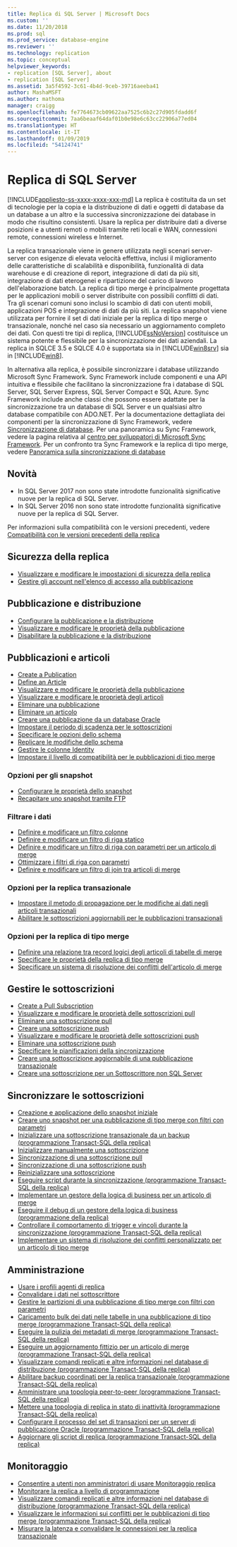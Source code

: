 ```yaml
---
title: Replica di SQL Server | Microsoft Docs
ms.custom: ''
ms.date: 11/20/2018
ms.prod: sql
ms.prod_service: database-engine
ms.reviewer: ''
ms.technology: replication
ms.topic: conceptual
helpviewer_keywords:
- replication [SQL Server], about
- replication [SQL Server]
ms.assetid: 3a5f4592-3c61-4b4d-9ceb-39716aeeba41
author: MashaMSFT
ms.author: mathoma
manager: craigg
ms.openlocfilehash: fe7764673cb09622aa7525c6b2c27d905fdadd6f
ms.sourcegitcommit: 7aa6beaaf64daf01b0e98e6c63cc22906a77ed04
ms.translationtype: HT
ms.contentlocale: it-IT
ms.lasthandoff: 01/09/2019
ms.locfileid: "54124741"
---
```

# <a name="sql-server-replication"></a>Replica di SQL Server
[!INCLUDE[appliesto-ss-xxxx-xxxx-xxx-md](../../includes/appliesto-ss-xxxx-xxxx-xxx-md.md)]
  La replica è costituita da un set di tecnologie per la copia e la distribuzione di dati e oggetti di database da un database a un altro e la successiva sincronizzazione dei database in modo che risultino consistenti. Usare la replica per distribuire dati a diverse posizioni e a utenti remoti o mobili tramite reti locali e WAN, connessioni remote, connessioni wireless e Internet.  
  
 La replica transazionale viene in genere utilizzata negli scenari server-server con esigenze di elevata velocità effettiva, inclusi il miglioramento delle caratteristiche di scalabilità e disponibilità, funzionalità di data warehouse e di creazione di report, integrazione di dati da più siti, integrazione di dati eterogenei e ripartizione del carico di lavoro dell'elaborazione batch. La replica di tipo merge è principalmente progettata per le applicazioni mobili o server distribuite con possibili conflitti di dati. Tra gli scenari comuni sono inclusi lo scambio di dati con utenti mobili, applicazioni POS e integrazione di dati da più siti. La replica snapshot viene utilizzata per fornire il set di dati iniziale per la replica di tipo merge o transazionale, nonché nel caso sia necessario un aggiornamento completo dei dati. Con questi tre tipi di replica, [!INCLUDE[ssNoVersion](../../includes/ssnoversion-md.md)] costituisce un sistema potente e flessibile per la sincronizzazione dei dati aziendali. La replica in SQLCE 3.5 e SQLCE 4.0 è supportata sia in [!INCLUDE[win8srv](../../includes/win8srv-md.md)] sia in [!INCLUDE[win8](../../includes/win8-md.md)].  

 In alternativa alla replica, è possibile sincronizzare i database utilizzando Microsoft Sync Framework. Sync Framework include componenti e una API intuitiva e flessibile che facilitano la sincronizzazione fra i database di SQL Server, SQL Server Express, SQL Server Compact e SQL Azure. Sync Framework include anche classi che possono essere adattate per la sincronizzazione tra un database di SQL Server e un qualsiasi altro database compatibile con ADO.NET. Per la documentazione dettagliata dei componenti per la sincronizzazione di Sync Framework, vedere [Sincronizzazione di database](https://go.microsoft.com/fwlink/?LinkId=209079). Per una panoramica su Sync Framework, vedere la pagina relativa al [centro per sviluppatori di Microsoft Sync Framework](https://go.microsoft.com/fwlink/?LinkId=209078). Per un confronto tra Sync Framework e la replica di tipo merge, vedere [Panoramica sulla sincronizzazione di database](https://msdn.microsoft.com/library/bb902818\(SQL.110\).aspx)  
  

## <a name="whats-new"></a>Novità 
- In SQL Server 2017 non sono state introdotte funzionalità significative nuove per la replica di SQL Server. 
- In SQL Server 2016 non sono state introdotte funzionalità significative nuove per la replica di SQL Server. 

Per informazioni sulla compatibilità con le versioni precedenti, vedere [Compatibilità con le versioni precedenti della replica](replication-backward-compatibility.md) 


 ## <a name="replication-security"></a>Sicurezza della replica
  
-   [Visualizzare e modificare le impostazioni di sicurezza della replica](security/view-and-modify-replication-security-settings.md)  
-   [Gestire gli account nell'elenco di accesso alla pubblicazione](security/manage-logins-in-the-publication-access-list.md)  
  
## <a name="publishing-and-distribution"></a>Pubblicazione e distribuzione  
  
-   [Configurare la pubblicazione e la distribuzione](configure-publishing-and-distribution.md)   
-   [Visualizzare e modificare le proprietà della pubblicazione](publish/view-and-modify-publication-properties.md)   
-   [Disabilitare la pubblicazione e la distribuzione](disable-publishing-and-distribution.md)  
  
## <a name="publications-and-articles"></a>Pubblicazioni e articoli 
  
-   [Create a Publication](publish/create-a-publication.md)    
-   [Define an Article](publish/define-an-article.md)   
-   [Visualizzare e modificare le proprietà della pubblicazione](publish/view-and-modify-publication-properties.md)   
-   [Visualizzare e modificare le proprietà degli articoli](publish/view-and-modify-article-properties.md)    
-   [Eliminare una pubblicazione](publish/delete-a-publication.md)   
-   [Eliminare un articolo](publish/delete-an-article.md)    
-   [Creare una pubblicazione da un database Oracle](publish/create-a-publication-from-an-oracle-database.md)   
-   [Impostare il periodo di scadenza per le sottoscrizioni](publish/set-the-expiration-period-for-subscriptions.md)  
-   [Specificare le opzioni dello schema](publish/specify-schema-options.md)  
-   [Replicare le modifiche dello schema](publish/replicate-schema-changes.md)    
-   [Gestire le colonne Identity](publish/manage-identity-columns.md)   
-   [Impostare il livello di compatibilità per le pubblicazioni di tipo merge](publish/set-the-compatibility-level-for-merge-publications.md)  
  
### <a name="snapshot-options"></a>Opzioni per gli snapshot  
  
-   [Configurare le proprietà dello snapshot](publish/configure-snapshot-properties-replication-transact-sql-programming.md)    
-   [Recapitare uno snapshot tramite FTP](publish/deliver-a-snapshot-through-ftp.md) 
  
### <a name="filter-data"></a>Filtrare i dati  
  
-   [Definire e modificare un filtro colonne](publish/define-and-modify-a-column-filter.md)    
-   [Definire e modificare un filtro di riga statico](publish/define-and-modify-a-static-row-filter.md)    
-   [Definire e modificare un filtro di riga con parametri per un articolo di merge](publish/define-and-modify-a-parameterized-row-filter-for-a-merge-article.md)    
-   [Ottimizzare i filtri di riga con parametri](publish/optimize-parameterized-row-filters.md)    
-   [Definire e modificare un filtro di join tra articoli di merge](publish/define-and-modify-a-join-filter-between-merge-articles.md)  
  
### <a name="transactional-replication-options"></a>Opzioni per la replica transazionale  
  
-   [Impostare il metodo di propagazione per le modifiche ai dati negli articoli transazionali](publish/set-the-propagation-method-for-data-changes-to-transactional-articles.md)    
-   [Abilitare le sottoscrizioni aggiornabili per le pubblicazioni transazionali](publish/enable-updating-subscriptions-for-transactional-publications.md)  
  
### <a name="merge-replication-options"></a>Opzioni per la replica di tipo merge  
  
-   [Definire una relazione tra record logici degli articoli di tabelle di merge](publish/define-a-logical-record-relationship-between-merge-table-articles.md)    
-   [Specificare le proprietà della replica di tipo merge](merge/specify-merge-replication-properties.md)    
-   [Specificare un sistema di risoluzione dei conflitti dell'articolo di merge](publish/specify-a-merge-article-resolver.md)    

  
## <a name="manage-subscriptions"></a>Gestire le sottoscrizioni  
  
-   [Create a Pull Subscription](create-a-pull-subscription.md)    
-   [Visualizzare e modificare le proprietà delle sottoscrizioni pull](view-and-modify-pull-subscription-properties.md)    
-   [Eliminare una sottoscrizione pull](delete-a-pull-subscription.md)    
-   [Creare una sottoscrizione push](create-a-push-subscription.md)   
-   [Visualizzare e modificare le proprietà delle sottoscrizioni push](view-and-modify-push-subscription-properties.md)   
-   [Eliminare una sottoscrizione push](delete-a-push-subscription.md)   
-   [Specificare le pianificazioni della sincronizzazione](specify-synchronization-schedules.md)    
-   [Creare una sottoscrizione aggiornabile di una pubblicazione transazionale](publish/create-an-updatable-subscription-to-a-transactional-publication.md)  
-   [Creare una sottoscrizione per un Sottoscrittore non SQL Server](create-a-subscription-for-a-non-sql-server-subscriber.md)  
  
## <a name="synchronize-subscriptions"></a>Sincronizzare le sottoscrizioni  
  
-   [Creazione e applicazione dello snapshot iniziale](create-and-apply-the-initial-snapshot.md)   
-   [Creare uno snapshot per una pubblicazione di tipo merge con filtri con parametri](create-a-snapshot-for-a-merge-publication-with-parameterized-filters.md)    
-   [Inizializzare una sottoscrizione transazionale da un backup &#40;programmazione Transact-SQL della replica&#41;](initialize-a-transactional-subscription-from-a-backup.md)    
-   [Inizializzare manualmente una sottoscrizione](initialize-a-subscription-manually.md)    
-   [Sincronizzazione di una sottoscrizione pull](synchronize-a-pull-subscription.md)    
-   [Sincronizzazione di una sottoscrizione push](synchronize-a-push-subscription.md)   
-   [Reinizializzare una sottoscrizione](reinitialize-a-subscription.md)    
-   [Eseguire script durante la sincronizzazione &#40;programmazione Transact-SQL della replica&#41;](execute-scripts-during-synchronization-replication-transact-sql-programming.md)    
-   [Implementare un gestore della logica di business per un articolo di merge](implement-a-business-logic-handler-for-a-merge-article.md)  
-   [Eseguire il debug di un gestore della logica di business &#40;programmazione della replica&#41;](debug-a-business-logic-handler-replication-programming.md)    
-   [Controllare il comportamento di trigger e vincoli durante la sincronizzazione &#40;programmazione Transact-SQL della replica&#41;](control-behavior-of-triggers-and-constraints-in-synchronization.md)    
-   [Implementare un sistema di risoluzione dei conflitti personalizzato per un articolo di tipo merge](implement-a-custom-conflict-resolver-for-a-merge-article.md)  
  
## <a name="administration"></a>Amministrazione 
  
-   [Usare i profili agenti di replica](agents/work-with-replication-agent-profiles.md)   
-   [Convalidare i dati nel sottoscrittore](validate-data-at-the-subscriber.md)    
-   [Gestire le partizioni di una pubblicazione di tipo merge con filtri con parametri](publish/manage-partitions-for-a-merge-publication-with-parameterized-filters.md)    
-   [Caricamento bulk dei dati nelle tabelle in una pubblicazione di tipo merge &#40;programmazione Transact-SQL della replica&#41;](bulk-load-data-into-tables-in-a-merge-publication.md)    
-   [Eseguire la pulizia dei metadati di merge &#40;programmazione Transact-SQL della replica&#41;](administration/clean-up-merge-metadata-replication-transact-sql-programming.md)    
-   [Eseguire un aggiornamento fittizio per un articolo di merge &#40;programmazione Transact-SQL della replica&#41;](administration/perform-a-dummy-update-for-a-merge-article-replication-transact-sql-programming.md)    
-   [Visualizzare comandi replicati e altre informazioni nel database di distribuzione &#40;programmazione Transact-SQL della replica&#41;](monitor/view-replicated-commands-and-information-in-distribution-database.md)    
-   [Abilitare backup coordinati per la replica transazionale &#40;programmazione Transact-SQL della replica&#41;](administration/enable-coordinated-backups-for-transactional-replication.md)   
-   [Amministrare una topologia peer-to-peer &#40;programmazione Transact-SQL della replica&#41;](administration/administer-a-peer-to-peer-topology-replication-transact-sql-programming.md)    
-   [Mettere una topologia di replica in stato di inattività &#40;programmazione Transact-SQL della replica&#41;](administration/quiesce-a-replication-topology-replication-transact-sql-programming.md)    
-   [Configurare il processo del set di transazioni per un server di pubblicazione Oracle &#40;programmazione Transact-SQL della replica&#41;](administration/configure-the-transaction-set-job-for-an-oracle-publisher.md)   
-   [Aggiornare gli script di replica &#40;programmazione Transact-SQL della replica&#41;](administration/upgrade-replication-scripts-replication-transact-sql-programming.md)  
  
## <a name="monitor"></a>Monitoraggio
  
-   [Consentire a utenti non amministratori di usare Monitoraggio replica](monitor/allow-non-administrators-to-use-replication-monitor.md)    
-   [Monitorare la replica a livello di programmazione](monitor/programmatically-monitor-replication.md)    
-   [Visualizzare comandi replicati e altre informazioni nel database di distribuzione &#40;programmazione Transact-SQL della replica&#41;](monitor/view-replicated-commands-and-information-in-distribution-database.md)    
-   [Visualizzare le informazioni sui conflitti per le pubblicazioni di tipo merge &#40;programmazione Transact-SQL della replica&#41;](view-conflict-information-for-merge-publications.md) 
-   [Misurare la latenza e convalidare le connessioni per la replica transazionale](monitor/measure-latency-and-validate-connections-for-transactional-replication.md)  
  
  
